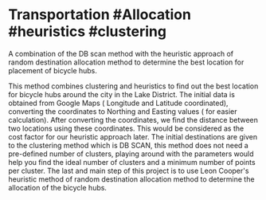 # Transportation #Allocation #heuristics #clustering
A combination of the DB scan method with the heuristic approach of random destination allocation method to determine the best location for placement of bicycle hubs.

This method combines clustering and heuristics to find out the best location for bicycle hubs around the city in the Lake District.
The initial data is obtained from Google Maps ( Longitude and Latitude coordinated), converting the coordinates to Northing and Easting values ( for easier calculation). 
After converting the coordinates, we find the distance between two locations using these coordinates. This would be considered as the cost factor for our heuristic approach later.
The initial destinations are given to the clustering method which is DB SCAN, this method does not need a pre-defined number of clusters, playing around with the parameters would help you find the ideal number of clusters and a minimum number of points per cluster. 
The last and main step of this project is to use Leon Cooper's heuristic method of random destination allocation method to determine the allocation of the bicycle hubs.
